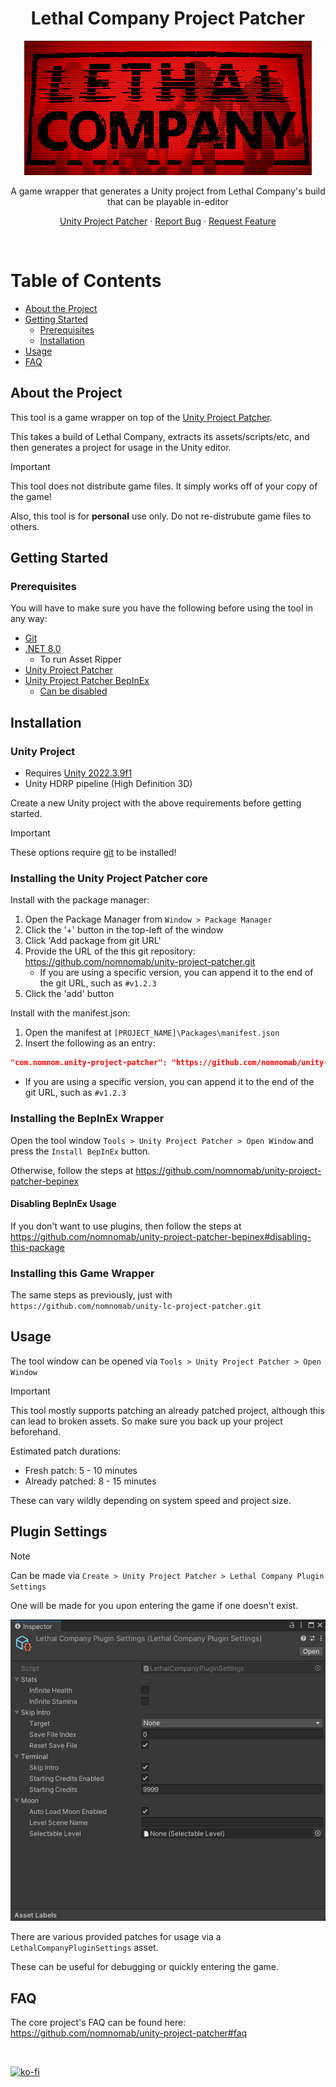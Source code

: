 <div align="center">
  <h1>Lethal Company Project Patcher</h1>

  <img src="Assets~/header.jpg" />

  <p>
    A game wrapper that generates a Unity project from Lethal Company's build that can be playable in-editor
  </p>
</div>

<div align="center">
<!-- Badges -->

<span></span>
<a href="https://github.com/nomnomab/unity-project-patcher">Unity Project Patcher</a>
<span> · </span>
<a href="https://github.com/nomnomab/unity-project-patcher/issues/">Report Bug</a>
<span> · </span>
<a href="https://github.com/nomnomab/unity-project-patcher/issues/">Request Feature</a>
</h4>

</div>

<br />

<!-- Table of Contents -->
# Table of Contents

- [About the Project](#about-the-project)
- [Getting Started](#getting-started)
    * [Prerequisites](#prerequisites)
    * [Installation](#installation)
- [Usage](#usage)
- [FAQ](#faq)

<!-- About the Project -->
## About the Project
This tool is a game wrapper on top of the [Unity Project Patcher](https://github.com/nomnomab/unity-project-patcher).

This takes a build of Lethal Company, extracts its assets/scripts/etc, and then generates a project for usage in the Unity editor.

> [!IMPORTANT]  
> This tool does not distribute game files. It simply works off of your copy of the game!
>
> Also, this tool is for **personal** use only. Do not re-distrubute game files to others.

<!-- Getting Started -->
## Getting Started

<!-- Prerequisites -->
### Prerequisites

You will have to make sure you have the following before using the tool in any way:

- [Git](https://git-scm.com/download/win)
- [.NET 8.0](https://dotnet.microsoft.com/en-us/download/dotnet/8.0)
    - To run Asset Ripper
- [Unity Project Patcher](https://github.com/nomnomab/unity-project-patcher)
- [Unity Project Patcher BepInEx](https://github.com/nomnomab/unity-project-patcher-bepinex)
  - [Can be disabled](#disabling-bepinex-usage)

<!-- Installation -->
## Installation

### Unity Project

- Requires [Unity 2022.3.9f1](https://unity.com/releases/editor/whats-new/2022.3.9)
- Unity HDRP pipeline (High Definition 3D)

Create a new Unity project with the above requirements before getting started.

> [!IMPORTANT]  
> These options require [git](https://git-scm.com/download/win) to be installed!

### Installing the Unity Project Patcher core

Install with the package manager:

1. Open the Package Manager from `Window > Package Manager`
2. Click the '+' button in the top-left of the window
3. Click 'Add package from git URL'
4. Provide the URL of the this git repository: https://github.com/nomnomab/unity-project-patcher.git
    - If you are using a specific version, you can append it to the end of the git URL, such as `#v1.2.3`
5. Click the 'add' button

Install with the manifest.json:

1. Open the manifest at `[PROJECT_NAME]\Packages\manifest.json`
2. Insert the following as an entry:

```json
"com.nomnom.unity-project-patcher": "https://github.com/nomnomab/unity-project-patcher.git"
```

- If you are using a specific version, you can append it to the end of the git URL, such as `#v1.2.3`

### Installing the BepInEx Wrapper

Open the tool window `Tools > Unity Project Patcher > Open Window` and press the `Install BepInEx` button.

Otherwise, follow the steps at https://github.com/nomnomab/unity-project-patcher-bepinex

#### Disabling BepInEx Usage

If you don't want to use plugins, then follow the steps at https://github.com/nomnomab/unity-project-patcher-bepinex#disabling-this-package

### Installing this Game Wrapper

The same steps as previously, just with `https://github.com/nomnomab/unity-lc-project-patcher.git`

<!-- Usage -->
## Usage

The tool window can be opened via `Tools > Unity Project Patcher > Open Window`

> [!IMPORTANT]  
> This tool mostly supports patching an already patched project, although this can lead to broken assets.
> So make sure you back up your project beforehand.

Estimated patch durations:

- Fresh patch: 5 - 10 minutes
- Already patched: 8 - 15 minutes

These can vary wildly depending on system speed and project size.

## Plugin Settings

> [!NOTE]  
> Can be made via `Create > Unity Project Patcher > Lethal Company Plugin Settings`
> 
> One will be made for you upon entering the game if one doesn't exist.

![](Assets~/LethalCompanyPluginSettings.png)

There are various provided patches for usage via a `LethalCompanyPluginSettings` asset. 

These can be useful for debugging or quickly entering the game.

## FAQ

The core project's FAQ can be found here: https://github.com/nomnomab/unity-project-patcher#faq

<br/>

[![ko-fi](https://ko-fi.com/img/githubbutton_sm.svg)](https://ko-fi.com/B0B6R2Z9U)

